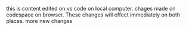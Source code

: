 this is content
edited on vs code on local computer.
chages made on codespace on browser.
These changes will effect immediately on both places.
more new changes